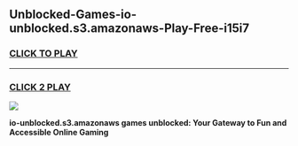 
## Unblocked-Games-io-unblocked.s3.amazonaws-Play-Free-i15i7
<h3>
<a href="https://premium76.site?title=io-unblocked.s3.amazonaws&ref=10A">CLICK TO PLAY</a></h3>
<hr>

<h3>
<a href="https://premium76.site?title=io-unblocked.s3.amazonaws&ref=10A">CLICK 2 PLAY</a>
  
</h3>

<a href="https://premium76.site?title=io-unblocked.s3.amazonaws&ref=10A"><img src="https://clearcache.store/games.png"></a>


**io-unblocked.s3.amazonaws games unblocked: Your Gateway to Fun and Accessible Online Gaming**
